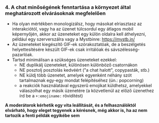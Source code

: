 ### 4. A chat minőségének fenntartása a környezet által meghatározott elvárásoknak megfelelően

- Ha olyan mértékben monologizálsz, hogy másokat elriasztasz az interakciótól, vagy ha az üzenet túlcsordul egy átlagos mobil képernyőjén, akkor az üzeneteket egy külön oldalra kell áthelyezni, például egy szerverszálra vagy a Mystbinre: https://mystb.in/
- Az üzeneteket kiegészítő GIF-ek szórakoztatóak, de a beszélgetés helyettesítésére készült GIF-ek csak irritálóak és sávszélesség-pazarlóak.
- Tartsd minimálisan a szükséges üzeneteket ezekkel:
    - NE duplikálj üzeneteket, különösen különböző csatornákon
    - NE posztolj posztolás kedvéért ("a chat halott", copypasták, stb.)
    - NE küldj több üzenetet, amelyek egyenként néhány szót tartalmaznak egy-egy mondat felépítéséhez (ún.: popcorning)
    - a reakciók használatával egyszerű emojikat küldhetsz, amelyekkel válaszolhat egy másik üzenetére (a közvetlenül az előző üzenethez írd be a `+:emojiname:` rövidítést)

**A moderátorok kérhetik egy vita leállítását, és a felhasználóktól elvárható, hogy eleget tegyenek a kérésnek, még akkor is, ha az nem tartozik a fenti példák egyikébe sem**
